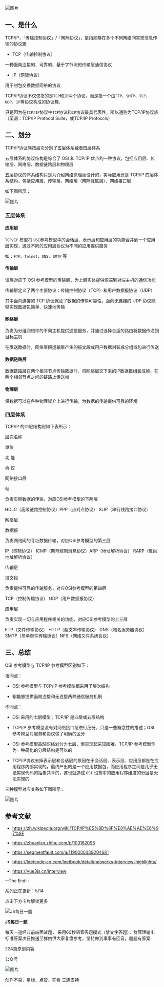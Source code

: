 ![图片](https://mmbiz.qpic.cn/mmbiz_png/gH31uF9VIibQf9CuCHJ8PXGLzhvbkMgGic91fScdQt4WFQLiaMicuaOYiaJr2sAu9zWSzeUQhhP5JJ7xys67vAvlTzg/640?wx_fmt=png&tp=webp&wxfrom=5&wx_lazy=1&wx_co=1)

## 一、是什么

TCP/IP，「传输控制协议」/「网际协议」，是指能够在多个不同网络间实现信息传输的协议簇

-   TCP（传输控制协议）
    

一种面向连接的、可靠的、基于字节流的传输层通信协议

-   IP（网际协议）
    

用于封包交换数据网络的协议

TCP/IP协议不仅仅指的是`TCP`和`IP`两个协议，而是指一个由`FTP`、`SMTP`、`TCP`、`UDP`、`IP`等协议构成的协议簇，

只是因为在`TCP/IP`协议中`TCP`协议和`IP`协议最具代表性，所以通称为TCP/IP协议族（英语：TCP/IP Protocol Suite，或TCP/IP Protocols）

## 二、划分

TCP/IP协议族按层次分别了五层体系或者四层体系

五层体系的协议结构是综合了 OSI 和 TCP/IP 优点的一种协议，包括应用层、传输层、网络层、数据链路层和物理层

五层协议的体系结构只是为介绍网络原理而设计的，实际应用还是 TCP/IP 四层体系结构，包括应用层、传输层、网络层（网际互联层）、网络接口层

如下图所示：

![图片](https://mmbiz.qpic.cn/mmbiz_png/gH31uF9VIibQf9CuCHJ8PXGLzhvbkMgGico85FP9qZ8gZL1YgWSVNzqfica1HmXY56mQQszicbk066HqKDLZISdNhA/640?wx_fmt=png&tp=webp&wxfrom=5&wx_lazy=1&wx_co=1)

### 五层体系

#### 应用层

`TCP/IP` 模型将 `OSI`参考模型中的会话层、表示层和应用层的功能合并到一个应用层实现，通过不同的应用层协议为不同的应用提供服务

如：`FTP`、`Telnet`、`DNS`、`SMTP` 等

#### 传输层

该层对应于 OSI 参考模型的传输层，为上层实体提供源端到对端主机的通信功能

传输层定义了两个主要协议：传输控制协议（TCP）和用户数据报协议（UDP）

其中面向连接的 TCP 协议保证了数据的传输可靠性，面向无连接的 UDP 协议能够实现数据包简单、快速地传输

#### 网络层

负责为分组网络中的不同主机提供通信服务，并通过选择合适的路由将数据传递到目标主机

在发送数据时，网络层把运输层产生的报文段或用户数据封装成分组或包进行传送

#### 数据链路层

数据链路层在两个相邻节点传输数据时，将网络层交下来的IP数据报组装成帧，在两个相邻节点之间的链路上传送帧

#### 物理层

保数据可以在各种物理媒介上进行传输，为数据的传输提供可靠的环境

### 四层体系

TCP/IP 的四层结构则如下表所示：

层次名称

单位

功 能

协 议

网络接口层

帧

负责实际数据的传输，对应OSI参考模型的下两层

HDLC（高级链路控制协议）PPP（点对点协议） SLIP（串行线路接口协议）

网络层

数据报

负责网络间的寻址数据传输，对应OSI参考模型的第三层

IP（网际协议） ICMP（网际控制消息协议）ARP（地址解析协议） RARP（反向地址解析协议）

传输层

报文段

负责提供可靠的传输服务，对应OSI参考模型的第四层

TCP（控制传输协议） UDP（用户数据报协议）

应用层

  

负责实现一切与应用程序相关的功能，对应OSI参考模型的上三层

FTP（文件传输协议） HTTP（超文本传输协议） DNS（域名服务器协议）SMTP（简单邮件传输协议）NFS（网络文件系统协议）

## 三、总结

OSI 参考模型与 TCP/IP 参考模型区别如下：

相同点：

-   OSI 参考模型与 TCP/IP 参考模型都采用了层次结构
    
-   都能够提供面向连接和无连接两种通信服务机制
    

不同点：

-   OSI 采用的七层模型；TCP/IP 是四层或五层结构
    
-   TCP/IP 参考模型没有对网络接口层进行细分，只是一些概念性的描述；OSI 参考模型对服务和协议做了明确的区分
    
-   OSI 参考模型虽然网络划分为七层，但实现起来较困难。TCP/IP 参考模型作为一种简化的分层结构是可以的
    
-   TCP/IP协议去掉表示层和会话层的原因在于会话层、表示层、应用层都是在应用程序内部实现的，最终产出的是一个应用数据包，而应用程序之间是几乎无法实现代码的抽象共享的，这也就造成 `OSI` 设想中的应用程序维度的分层是无法实现的
    

三种模型对应关系如下图所示：

![图片](https://mmbiz.qpic.cn/mmbiz_png/gH31uF9VIibQf9CuCHJ8PXGLzhvbkMgGiciapfjWiaPdGzVV84OGbP0LsQBbk7RIbMUacXBbxyyelVZRGqznh2txZQ/640?wx_fmt=png&tp=webp&wxfrom=5&wx_lazy=1&wx_co=1)

## 参考文献

-   https://zh.wikipedia.org/wiki/TCP/IP%E5%8D%8F%E8%AE%AE%E6%97%8F
    
-   https://zhuanlan.zhihu.com/p/103162095
    
-   https://segmentfault.com/a/1190000039204681
    
-   https://leetcode-cn.com/leetbook/detail/networks-interview-highlights/
    
-   https://vue3js.cn/interview
    

  

--The End--

系列正在更新：5/14

点击下方卡片解锁更多

![JS每日一题](http://mmbiz.qpic.cn/mmbiz_png/gH31uF9VIibR1zyictLmupbzrdsFTbiamzNlMsjqhtT5GCIu6WmqOUaHFdSDWvTpU5pRpe56YKqELdiaZxmSt3fEUA/0?wx_fmt=png)

**JS每日一题**

每天一道经典前端面试题， 采用60秒语音答题模式（禁文字答题），群管理输出标准答案次日推送至群内供大家复盘参考，坚持做到事事有回音，题题有答案

224篇原创内容

公众号

![图片](https://mmbiz.qpic.cn/mmbiz_png/gH31uF9VIibQlhvwgjwXCquTYgmE9M3TksGiaJIIiaDbgSQM2pbB3PiaCd2JVrlbClPMaBGe5ftUXibjByKBMybHzrw/640?wx_fmt=png&tp=webp&wxfrom=5&wx_lazy=1&wx_co=1)

创作不易，星标、点赞、在看 三连支持
